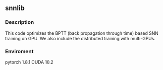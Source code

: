 ## snnlib

### Description

This code optimizes the BPTT (back propagation through time) based SNN training on GPU. We also include the distributed training with multi-GPUs.

### Enviroment
pytorch 1.8.1
CUDA 10.2
